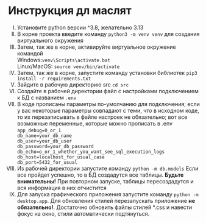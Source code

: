 <h1>Инструкция дл маслят</h1>

<ol type="I">
    <li>Установите python версии ^3.8, желательно 3.13</li>
    <li>В корне проекта введите команду <code>python3 -m venv venv</code> для создания виртуального окружения</li>
    <li>Затем, так же в корне, активируйте виртуальное окружение командой<br>Windows:<code>venv\Scripts\activate.bat</code><br>Linux/MacOS: <code>source venv/bin/activate</code></li>
    <li>Затем, так же в корне, запустите команду установки библиотек <code>pip3 install -r requirements.txt</code></li>
    <li>Зайдите в рабочую директорию src <code>cd src</code></li>
    <li>Создайте в рабочей директории файл с настройками подключением к БД с названием <code>.env</code></li>
    <li>В коде прописаны параметры по-умолчанию для подключения; если у вас некоторые параметры совпадают с теми, что в исходном коде, то их перезаписывать в файле настроек не обязательно; вот все возможные переменные, которые можно прописать в .env<br><code>app_debug=0_or_1<br>db_name=your_db_name<br>db_user=your_db_user<br>db_password=your_db_password<br>db_echo=o_or_1_whether_you_want_see_sql_execution_logs<br>db_host=localhost_for_usual_case<br>db_port=5432_for_usual</code></li>
    <li>Из рабочей директории запустите команду <code>python -m db.models</code> Если все пройдет успешно, то в БД создадутся все таблицы. <b>Будьте внимательны!</b> При повторном запуске, таблицы пересоздадутся и вся информация в них отчистится</li>
    <li>Для запуска графического приложения запустите команду <code>python -m desktop.app</code>. Для обновления стилей перезапускать приложение <b>не обязательно!</b>. Достаточно обновить файлы стилей *.css и навести фокус на окно, стили автоматически подтянуться.</li>
</ol>
